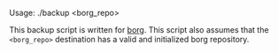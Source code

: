 Usage: ./backup <borg_repo>

This backup script is written for [borg][0]. This script also assumes that
the `<borg_repo>` destination has a valid and initialized borg repository.

[0]: https://github.com/borgbackup/borg
